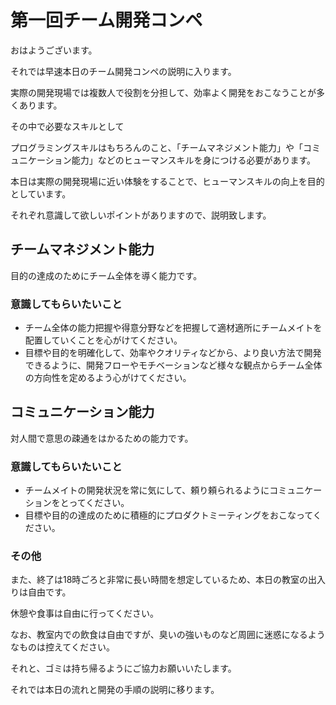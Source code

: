 # 第一回チーム開発コンペ

おはようございます。

それでは早速本日のチーム開発コンペの説明に入ります。

実際の開発現場では複数人で役割を分担して、効率よく開発をおこなうことが多くあります。

その中で必要なスキルとして

プログラミングスキルはもちろんのこと、「チームマネジメント能力」や「コミュニケーション能力」などのヒューマンスキルを身につける必要があります。

本日は実際の開発現場に近い体験をすることで、ヒューマンスキルの向上を目的としています。

それぞれ意識して欲しいポイントがありますので、説明致します。

## チームマネジメント能力

目的の達成のためにチーム全体を導く能力です。

### 意識してもらいたいこと

- チーム全体の能力把握や得意分野などを把握して適材適所にチームメイトを配置していくことを心がけてください。
- 目標や目的を明確化して、効率やクオリティなどから、より良い方法で開発できるように、開発フローやモチベーションなど様々な観点からチーム全体の方向性を定めるよう心がけてください。

## コミュニケーション能力

対人間で意思の疎通をはかるための能力です。

### 意識してもらいたいこと

- チームメイトの開発状況を常に気にして、頼り頼られるようにコミュニケーションをとってください。
- 目標や目的の達成のために積極的にプロダクトミーティングをおこなってください。

### その他

また、終了は18時ごろと非常に長い時間を想定しているため、本日の教室の出入りは自由です。

休憩や食事は自由に行ってください。

なお、教室内での飲食は自由ですが、臭いの強いものなど周囲に迷惑になるようなものは控えてください。

それと、ゴミは持ち帰るようにご協力お願いいたします。

それでは本日の流れと開発の手順の説明に移ります。